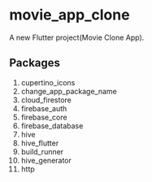# movie_app_clone

A new Flutter project(Movie Clone App).

## Packages

1. cupertino_icons
2. change_app_package_name
3. cloud_firestore
4. firebase_auth
5. firebase_core
6. firebase_database
7. hive
8. hive_flutter
9. build_runner
10. hive_generator
11. http
